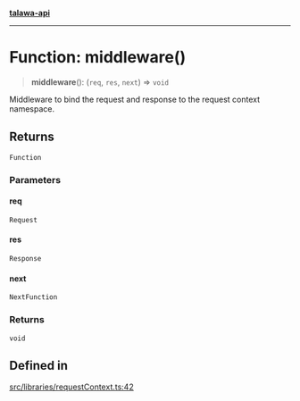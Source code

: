 [**talawa-api**](../../../README.md)

***

# Function: middleware()

> **middleware**(): (`req`, `res`, `next`) => `void`

Middleware to bind the request and response to the request context namespace.

## Returns

`Function`

### Parameters

#### req

`Request`

#### res

`Response`

#### next

`NextFunction`

### Returns

`void`

## Defined in

[src/libraries/requestContext.ts:42](https://github.com/Suyash878/talawa-api/blob/f376d03c37e9acd046e7cc983947432c95f74442/src/libraries/requestContext.ts#L42)
